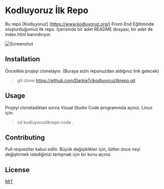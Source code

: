 # Kodluyoruz İlk Repo
Bu repo [Kodluyoruz] (https://www.kodluyoruz.org/) Front-End Eğitiminde oluşturduğumuz ilk repo. İçerisinde bir adet README dosyası, bir adet de index.html barındırıyor.

 ![Screenshot](INTERRA/Donanım/Test/kodluyoruzilkrepo/1.png)
 
 ## Installation
 Öncelikle projeyi clonelayın. (Buraya sizin reponuzdan aldığınız link gelecek)
 > git clone https://github.com/DarkieTr/kodluyoruzilkrepo.git
 
 ## Usage
Projeyi cloneladıktan sonra Visual Studio Code programında açınız.
Linux için:
>cd kodluyoruzilkrepo
>code .

 ## Contributing
 Pull requestler kabul edilir. Büyük değişiklikler için, lütfen önce neyi değiştirmek istediğinizi tartışmak için bir konu açınız.
 
 ## License
 
 [MIT](https://choosealicense.com/licenses/mit/ " " )